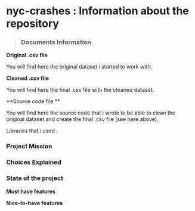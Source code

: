 # nyc-crashes : Information about the repository #

> ### Documents Information ###

**Original .csv file**

You will find here the original dataset i started to work with.

**Cleaned .csv file**

You will find here the final .csv file with the cleaned dataset. 

**Source code file **

You will find here the source code that i wrote to be able to clean the original dataset and create the final .csv file (see here above).

Libraries that i used : 

### Project Mission ###

### Choices Explained ###

### State of the project ###

**Must have features** 

**Nice-to-have features**
